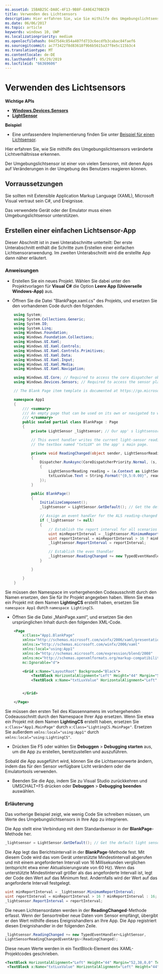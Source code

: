 ```yaml
---
ms.assetid: 15BAB25C-DA8C-4F13-9B8F-EA9E4270BCE9
title: Verwenden des Lichtsensors
description: Hier erfahren Sie, wie Sie mithilfe des Umgebungslichtsensors veränderte Lichtverhältnisse erkennen.
ms.date: 06/06/2017
ms.topic: article
keywords: windows 10, UWP
ms.localizationpriority: medium
ms.openlocfilehash: 04d75d4c854a407fd733c6ecdfb3cabac84faef6
ms.sourcegitcommit: ac7f3422f8d83618f9b6b5615a37f8e5c115b3c4
ms.translationtype: MT
ms.contentlocale: de-DE
ms.lasthandoff: 05/29/2019
ms.locfileid: "66369606"
---
```

# <a name="use-the-light-sensor"></a>Verwenden des Lichtsensors


**Wichtige APIs**

-   [**Windows.Devices.Sensors**](https://docs.microsoft.com/uwp/api/Windows.Devices.Sensors)
-   [**LightSensor**](https://docs.microsoft.com/uwp/api/Windows.Devices.Sensors.LightSensor)

**Beispiel**

-   Eine umfassendere Implementierung finden Sie unter [Beispiel für einen Lichtsensor](https://github.com/Microsoft/Windows-universal-samples/tree/master/Samples/LightSensor).

Hier erfahren Sie, wie Sie mithilfe des Umgebungslichtsensors veränderte Lichtverhältnisse erkennen.

Der Umgebungslichtsensor ist einer von vielen Sensoren, mit denen Apps auf Veränderungen in der Umgebung des Benutzers reagieren können.

## <a name="prerequisites"></a>Vorraussetzungen

Sie sollten mit Extensible Application Markup Language (XAML), Microsoft Visual vertraut sein C#, und Ereignisse.

Das verwendete Gerät oder der Emulator muss einen Umgebungslichtsensor unterstützen.

## <a name="create-a-simple-light-sensor-app"></a>Erstellen einer einfachen Lichtsensor-App

Dieser Abschnitt ist in zwei Unterabschnitte unterteilt: Der erste Unterabschnitt enthält die Schritte zum Erstellen einer einfachen Lichtsensoranwendung. Im zweiten Unterabschnitt wird die erstellte App dann näher erläutert.

###  <a name="instructions"></a>Anweisungen

-   Erstellen Sie ein neues Projekt. Wählen Sie dabei unter den Projektvorlagen für **Visual C#** die Option **Leere App (Universelle Windows-App)** aus.

-   Öffnen Sie die Datei "BlankPage.xaml.cs" des Projekts, und ersetzen Sie den vorhandenen Code durch den folgenden.

```csharp
    using System;
    using System.Collections.Generic;
    using System.IO;
    using System.Linq;
    using Windows.Foundation;
    using Windows.Foundation.Collections;
    using Windows.UI.Xaml;
    using Windows.UI.Xaml.Controls;
    using Windows.UI.Xaml.Controls.Primitives;
    using Windows.UI.Xaml.Data;
    using Windows.UI.Xaml.Input;
    using Windows.UI.Xaml.Media;
    using Windows.UI.Xaml.Navigation;

    using Windows.UI.Core; // Required to access the core dispatcher object
    using Windows.Devices.Sensors; // Required to access the sensor platform and the ALS

    // The Blank Page item template is documented at https://go.microsoft.com/fwlink/p/?linkid=234238

    namespace App1
    {
        /// <summary>
        /// An empty page that can be used on its own or navigated to within a Frame.
        /// </summary>
        public sealed partial class BlankPage : Page
        {
            private LightSensor _lightsensor; // Our app' s lightsensor object

            // This event handler writes the current light-sensor reading to
            // the textbox named "txtLUX" on the app' s main page.

            private void ReadingChanged(object sender, LightSensorReadingChangedEventArgs e)
            {
                Dispatcher.RunAsync(CoreDispatcherPriority.Normal, (s, a) =>
                {
                    LightSensorReading reading = (a.Context as LightSensorReadingChangedEventArgs).Reading;
                    txtLuxValue.Text = String.Format("{0,5:0.00}", reading.IlluminanceInLux);
                });
            }

            public BlankPage()
            {
                InitializeComponent();
                _lightsensor = LightSensor.GetDefault(); // Get the default light sensor object

                // Assign an event handler for the ALS reading-changed event
                if (_lightsensor != null)
                {
                    // Establish the report interval for all scenarios
                    uint minReportInterval = _lightsensor.MinimumReportInterval;
                    uint reportInterval = minReportInterval > 16 ? minReportInterval : 16;
                    _lightsensor.ReportInterval = reportInterval;

                    // Establish the even thandler
                    _lightsensor.ReadingChanged += new TypedEventHandler<LightSensor, LightSensorReadingChangedEventArgs>(ReadingChanged);
                }

            }

        }
    }
```

Sie müssen den Namespace im vorhergehenden Codeausschnitt durch den Namen ersetzen, den Sie für Ihr Projekt angegeben haben. Wenn Sie etwa ein Projekt mit dem Namen **LightingCS** erstellt haben, ersetzen Sie `namespace App1` durch `namespace LightingCS`.

-   Öffnen Sie die Datei „MainPage.xaml“, und ersetzen Sie den ursprünglichen Inhalt durch den folgenden XML-Code.

```xml
    <Page
        x:Class="App1.BlankPage"
        xmlns="http://schemas.microsoft.com/winfx/2006/xaml/presentation"
        xmlns:x="http://schemas.microsoft.com/winfx/2006/xaml"
        xmlns:local="using:App1"
        xmlns:d="http://schemas.microsoft.com/expression/blend/2008"
        xmlns:mc="http://schemas.openxmlformats.org/markup-compatibility/2006"
        mc:Ignorable="d">

        <Grid x:Name="LayoutRoot" Background="Black">
            <TextBlock HorizontalAlignment="Left" Height="44" Margin="52,38,0,0" TextWrapping="Wrap" Text="LUX Reading" VerticalAlignment="Top" Width="150"/>
            <TextBlock x:Name="txtLuxValue" HorizontalAlignment="Left" Height="44" Margin="224,38,0,0" TextWrapping="Wrap" Text="TextBlock" VerticalAlignment="Top" Width="217"/>


        </Grid>

    </Page>
```

Sie müssen den ersten Teil des Klassennamens im vorhergehenden Codeausschnitt durch den Namespace Ihrer App ersetzen. Wenn Sie etwa ein Projekt mit dem Namen **LightingCS** erstellt haben, ersetzen Sie `x:Class="App1.MainPage"` durch `x:Class="LightingCS.MainPage"`. Ersetzen Sie außerdem `xmlns:local="using:App1"` durch `xmlns:local="using:LightingCS"`.

-   Drücken Sie F5 oder wählen Sie **Debuggen** > **Debugging starten** aus, um die App zu erstellen, bereitzustellen und auszuführen.

Sobald die App ausgeführt wird, können Sie die Lichtsensorwerte ändern, indem das für den Sensor verfügbare Licht verändern oder die Emulatortools verwenden.

-   Beenden Sie die App, indem Sie zu Visual Studio zurückkehren und UMSCHALT+F5 drücken oder **Debuggen** > **Debugging beenden** auswählen.

###  <a name="explanation"></a>Erläuterung

Das vorherige Beispiel zeigt, wie wenig Code Sie schreiben müssen, um Werte des Umgebungslichtsensors in Ihre App zu integrieren.

Die App stellt eine Verbindung mit dem Standardsensor in der **BlankPage**-Methode her.

```csharp
_lightsensor = LightSensor.GetDefault(); // Get the default light sensor object
```

Die App legt das Berichtsintervall in der **BlankPage**-Methode fest. Mit diesem Code wird das vom Gerät unterstützte Mindestintervall abgerufen und mit einem angeforderten Intervall von 16 Millisekunden verglichen (entspricht etwa einer Aktualisierungsrate von 60 Hz). Wenn das unterstützte Mindestintervall größer als das angeforderte Intervall ist, legt der Code den Wert auf das Minimum fest. Andernfalls wird der Wert auf das angeforderte Intervall festgelegt.

```csharp
uint minReportInterval = _lightsensor.MinimumReportInterval;
uint reportInterval = minReportInterval > 16 ? minReportInterval : 16;
_lightsensor.ReportInterval = reportInterval;
```
Die neuen Lichtsensordaten werden in der **ReadingChanged**-Methode erfasst. Wenn der Sensortreiber neue Daten vom Sensor empfängt, übergibt er den Wert mithilfe dieses Ereignishandlers an Ihre App. Die App registriert diesen Ereignishandler in der folgenden Zeile.

```csharp
_lightsensor.ReadingChanged += new TypedEventHandler<LightSensor,
LightSensorReadingChangedEventArgs>(ReadingChanged);
```

Diese neuen Werte werden in ein TextBlock-Element des XAML-Projektcodes geschrieben.

```xml
<TextBlock HorizontalAlignment="Left" Height="44" Margin="52,38,0,0" TextWrapping="Wrap" Text="LUX Reading" VerticalAlignment="Top" Width="150"/>
 <TextBlock x:Name="txtLuxValue" HorizontalAlignment="Left" Height="44" Margin="224,38,0,0" TextWrapping="Wrap" Text="TextBlock" VerticalAlignment="Top" Width="217"/>
```